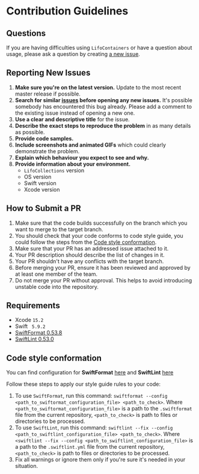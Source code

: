 # Contribution Guidelines

## Questions

If you are having difficulties using `LifoContainers` or have a question about usage, please ask a question by creating [a new issue](https://github.com/Shadowman405/LifoCollections/issues/new). 

## Reporting New Issues

1. **Make sure you're on the latest version.** Update to the most recent master release if possible.
2. **Search for similar [issues](https://github.com/Shadowman405/LifoCollections/issues) before opening any new issues.** It's possible somebody has encountered this bug already. Please add a comment to the existing issue instead of opening a new one.
3. **Use a clear and descriptive title** for the issue.
4. **Describe the exact steps to reproduce the problem** in as many details as possible.
4. **Provide code samples.**
5. **Include screenshots and animated GIFs** which could clearly demonstrate the problem.
6. **Explain which behaviour you expect to see and why.**
7. **Provide information about your environment.**
    - `LifoCollections` version
    - OS version
    - Swift version
    - Xcode version
    
## How to Submit a PR

1. Make sure that the code builds successfully on the branch which you want to merge to the target branch.
1. You should check that your code conforms to code style guide, you could follow the steps from the [Code style conformation](./CONTRIBUTING.md#Code-style-conformation).
1. Make sure that your PR has an addressed issue attached to it.
1. Your PR description should describe the list of changes in it.
1. Your PR shouldn't have any conflicts with the target branch.
1. Before merging your PR, ensure it has been reviewed and approved by at least one member of the team.
1. Do not merge your PR without approval. This helps to avoid introducing unstable code into the repository.

## Requirements

- Xcode `15.2`
- Swift ` 5.9.2`
- [SwiftFormat 0.53.8](https://github.com/nicklockwood/SwiftFormat)
- [SwiftLint 0.53.0](https://github.com/realm/SwiftLint)

## Code style conformation

You can find configuration for **SwiftFormat** [here](./.swiftformat) and **SwiftLint** [here](./.swiftlint) 

Follow these steps to apply our style guide rules to your code:
1. To use `SwiftFormat`, run this command: `swiftformat --config <path_to_swiftormat_configuration_file> <path_to_check>`. Where `<path_to_swiftormat_configuration_file>` is a path to the `.swiftformat` file from the current repository, `<path_to_check>` is path to files or directories to be processed.
1. To use `SwiftLint`, run this command: `swiftlint --fix --config <path_to_swiftlint_configuration_file> <path_to_check>`. Where `<swiftlint --fix --config <path_to_swiftlint_configuration_file>` is a path to the `.swiftlint.yml` file from the current repository, `<path_to_check>` is path to files or directories to be processed.
1. Fix all warnings or ignore them only if you're sure it's needed in your situation.
